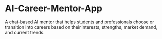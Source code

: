 # AI-Career-Mentor-App
A chat-based AI mentor that helps students and professionals choose or transition into careers based on their interests, strengths, market demand, and current trends.
